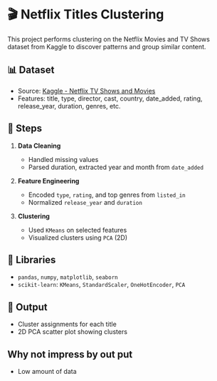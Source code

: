 # 🎬 Netflix Titles Clustering

This project performs clustering on the Netflix Movies and TV Shows dataset from Kaggle to discover patterns and group similar content.

## 📊 Dataset
- Source: [Kaggle - Netflix TV Shows and Movies](https://www.kaggle.com/datasets/divyaraj2006/netflix-tv-shows-and-movies)
- Features: title, type, director, cast, country, date_added, rating, release_year, duration, genres, etc.

## 🔧 Steps
1. **Data Cleaning**  
   - Handled missing values  
   - Parsed duration, extracted year and month from `date_added`

2. **Feature Engineering**  
   - Encoded `type`, `rating`, and top genres from `listed_in`  
   - Normalized `release_year` and `duration`

3. **Clustering**  
   - Used `KMeans` on selected features  
   - Visualized clusters using `PCA` (2D)

## 🧠 Libraries
- `pandas`, `numpy`, `matplotlib`, `seaborn`  
- `scikit-learn`: `KMeans`, `StandardScaler`, `OneHotEncoder`, `PCA`

## 📌 Output
- Cluster assignments for each title
- 2D PCA scatter plot showing clusters

## Why not impress by out put 
- Low amount of data
